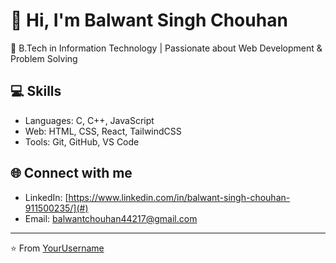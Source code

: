 # 👋 Hi, I'm Balwant Singh Chouhan  

🚀 B.Tech in Information Technology | Passionate about Web Development & Problem Solving  

## 💻 Skills
- Languages: C, C++, JavaScript  
- Web: HTML, CSS, React, TailwindCSS  
- Tools: Git, GitHub, VS Code  

## 🌐 Connect with me
- LinkedIn: [https://www.linkedin.com/in/balwant-singh-chouhan-911500235/](#)  
 - Email: balwantchouhan44217@gmail.com 

---
⭐️ From [YourUsername](https://github.com/devballwant)


